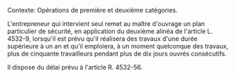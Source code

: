 Contexte: Opérations de première et deuxième catégories.

L'entrepreneur qui intervient seul remet au maître d'ouvrage un plan particulier de sécurité, en application du deuxième alinéa de l'article L. 4532-9, lorsqu'il est prévu qu'il réalisera des travaux d'une durée supérieure à un an et qu'il emploiera, à un moment quelconque des travaux, plus de cinquante travailleurs pendant plus de dix jours ouvrés consécutifs.

Il dispose du délai prévu à l'article R. 4532-56.